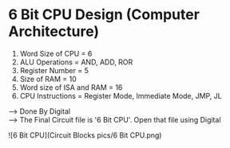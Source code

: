 # 6 Bit CPU Design (Computer Architecture)

1.	Word Size of CPU = 6
2.	ALU Operations = AND, ADD, ROR
3.	Register Number = 5
4.	Size of RAM = 10
5.	Word size of ISA and RAM = 16
6.	CPU Instructions = Register Mode, Immediate Mode, JMP, JL

--> Done By Digital \
--> The Final Circuit file is '6 Bit CPU'. Open that file using Digital

![6 Bit CPU](Circuit Blocks pics/6 Bit CPU.png)
